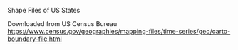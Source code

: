 Shape Files of US States

Downloaded from US Census Bureau
https://www.census.gov/geographies/mapping-files/time-series/geo/carto-boundary-file.html
